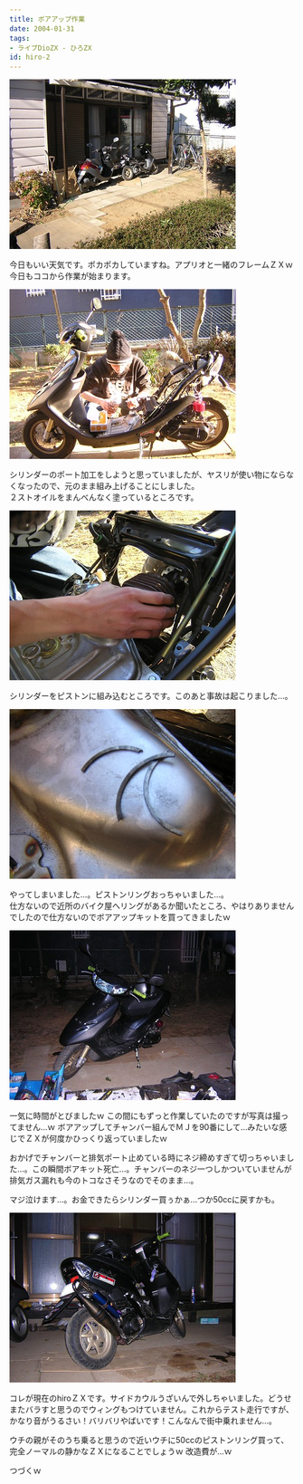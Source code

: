 ```yaml
---
title: ボアアップ作業
date: 2004-01-31
tags:
- ライブDioZX - ひろZX
id: hiro-2
---
```



 <div class="center spacing"><img alt="" src="/photo/diary/2004.01.31_zx1.jpg" width="400" height="300"></div>
<p class="sentence spacing10">今日もいい天気です。ポカポカしていますね。アプリオと一緒のフレームＺＸｗ<br>今日もココから作業が始まります。</p>
<div class="center spacing"><img alt="" src="/photo/diary/2004.01.31_zx2.jpg" width="400" height="300"></div>
<p class="sentence spacing10">シリンダーのポート加工をしようと思っていましたが、ヤスリが使い物にならなくなったので、元のまま組み上げることにしました。<br>２ストオイルをまんべんなく塗っているところです。</p>
<div class="center spacing"><img alt="" src="/photo/diary/2004.01.31_zx3.jpg" width="400" height="300"></div>
<p class="sentence spacing10">シリンダーをピストンに組み込むところです。このあと事故は起こりました...。</p>
<div class="center spacing"><img alt="" src="/photo/diary/2004.01.31_zx4.jpg" width="400" height="300"></div>
<p class="sentence spacing10">やってしまいました...。ピストンリングおっちゃいました...。<br>仕方ないので近所のバイク屋へリングがあるか聞いたところ、やはりありませんでしたので仕方ないのでボアアップキットを買ってきましたｗ</p>
<div class="center spacing"><img alt="" src="/photo/diary/2004.01.31_zx5.jpg" width="400" height="300"></div>
<p class="sentence">一気に時間がとびましたｗ この間にもずっと作業していたのですが写真は撮ってません...ｗ ボアアップしてチャンバー組んでＭＪを90番にして...みたいな感じでＺＸが何度かひっくり返っていましたｗ</p>
<p class="sentence">おかげでチャンバーと排気ポート止めている時にネジ締めすぎて切っちゃいました...。この瞬間ボアキット死亡...。チャンバーのネジ一つしかついていませんが排気ガス漏れも今のトコなさそうなのでそのまま...。</p>
<p class="sentence spacing10">マジ泣けます...。お金できたらシリンダー買ぅかぁ...つか50ccに戻すかも。</p>
<div class="center spacing"><img alt="" src="/photo/diary/2004.01.31_zx6.jpg" width="400" height="300"></div>
<p class="sentence">コレが現在のhiroＺＸです。サイドカウルうざいんで外しちゃいました。どうせまたバラすと思うのでウィングもつけていません。これからテスト走行ですが、かなり音がうるさい！バリバリやばいです！こんなんで街中乗れません...。</p>
<p class="sentence">ウチの親がそのうち乗ると思うので近いウチに50ccのピストンリング買って、完全ノーマルの静かなＺＸになることでしょうｗ 改造費が...ｗ
</p>
<p class="sentence">つづくｗ</p>
